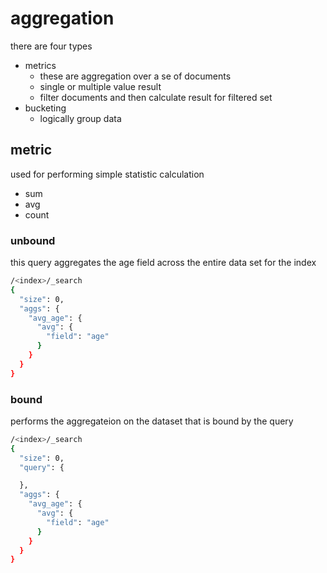 # aggregation

there are four types
- metrics
  - these are aggregation over a se of documents
  - single or multiple value result
  - filter documents and then calculate result for filtered set
- bucketing
  - logically group data

## metric

used for performing simple statistic calculation
  - sum
  - avg
  - count

### unbound

this query aggregates the age field across the entire data set for the index

```bash
/<index>/_search
{
  "size": 0,
  "aggs": {
    "avg_age": {
      "avg": {
        "field": "age"
      }
    }
  }
}
```

### bound

performs the aggregateion on the dataset that is bound by the query

```bash
/<index>/_search
{
  "size": 0,
  "query": {

  },
  "aggs": {
    "avg_age": {
      "avg": {
        "field": "age"
      }
    }
  }
}
```
